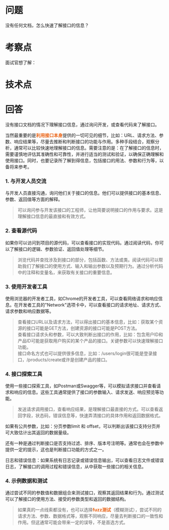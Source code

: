 # 问题
没有任何文档，怎么快速了解接口的信息？

# 考察点

面试官想了解：


# 技术点

# 回答

没有接口文档的情况下理解接口信息，通过询问开发，或查看代码来了解接口。

当然最重要的是**利用接口本身**提供的一切可见的细节，比如：URL、请求方法、参数、响应结果等，尽量去推断和判断接口的功能与作用。多种手段结合，观察分析，通常可以比较快速地理解接口的信息。需要注意的是：在了解接口的信息时，需要谨慎地评估其准确性和可靠性，并进行适当的测试和验证，以确保正确理解和使用接口。同时，也要记录所了解到得信息，包括接口的用法、参数和行为等，以备将来参考。

### 1. 与开发人员交流

与开发人员直接沟通，询问他们关于接口的信息。他们可以提供接口的基本信息、参数、返回值等方面的解释。

>可以询问参与开发该接口的工程师，让他简要说明接口的作用与要求。这是理解接口信息的最直接和有效方式。

### 2. 查看源代码

如果你可以访问到项目的源代码，可以查看接口的实现代码。通过阅读代码，你可以了解接口的逻辑、参数验证、返回值处理等细节。

>浏览代码并查找涉及到接口的部分，包括函数、方法或类。阅读代码可以帮助我们了解接口的使用方式、输入和输出参数以及预期行为。通过分析代码中的注释和变量名，来获取有关接口的重要信息。

### 3. 使用开发者工具

使用浏览器的开发者工具，如Chrome的开发者工具，可以查看网络请求和响应信息。在开发者工具的"Network"选项卡中，可以查看接口的请求地址、请求方式、请求参数和响应数据等。


>查看接口URL以及请求方法，可以得出接口的基本信息，比如：获取某个资源的接口可能是GET方法，创建资源的接口可能是POST方法。<br>查看接口请求头和参数，可以大致判断出接口的作用，比如：包含用户ID和产品ID可能是获取用户购买的某个产品的接口。关键参数可以快速理解接口功能。<br>接口命名方式也可以提供很多信息，比如：/users/login很可能是登录接口，/products/create或许是创建产品的接口。

### 4. 接口探索工具

使用一些接口探索工具，如Postman或Swagger等，可以模拟请求接口并查看请求和响应的信息。这些工具通常提供了接口的参数输入、请求发送、响应预览等功能。

>发送请求调用接口，查看响应结果，是理解接口最直接的方式。可以查看返回字段，状态码，错误信息等，快速弄清接口的具体作用和返回数据格式。



如果有公共参数，比如：分页参数limit 和 offset，可以判断出该接口支持分页并可大致估计出其返回的数据量级。

还有一种是通过判断接口是否支持过滤、排序、版本号注明等。通常也会在参数中提供一定的提示，这也是判断接口功能的方式之一。

日志和错误信息：如果系统有日志记录或错误信息输出，可以查看日志文件或错误日志，了解接口的调用过程和错误信息，从中获取一些接口的相关信息。

### 4. 示例数据和测试

通过尝试不同的参数值和数据组合来测试接口，观察其返回结果和行为。通过测试可以了解接口的使用方法、接受的参数类型和返回的数据结构。

>如果真的一点线索都没有，也可以选择**fuzz测试**（模糊测试），尝试不同的请求方法、参数、数据格式等，观察不同响应，尽量去判断接口的一致性和作用。但这通常可能会带来一定的误导，不是首选方式。


<style>
  strong {
    color: #ea6010;
    font-weight: bolder;
  }
  .reveal blockquote {
    font-style: unset;
  }
</style>